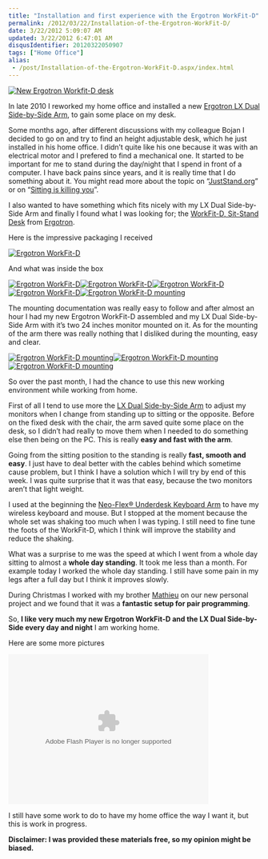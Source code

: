 ```yaml
---
title: "Installation and first experience with the Ergotron WorkFit-D"
permalink: /2012/03/22/Installation-of-the-Ergotron-WorkFit-D/
date: 3/22/2012 5:09:07 AM
updated: 3/22/2012 6:47:01 AM
disqusIdentifier: 20120322050907
tags: ["Home Office"]
alias:
 - /post/Installation-of-the-Ergotron-WorkFit-D.aspx/index.html
---
```

[![New Ergotron Workfit-D desk](http://farm8.staticflickr.com/7120/7003699985_7c0182c1f6_c.jpg)](http://www.flickr.com/photos/laurentkempe/7003699985/ "New Ergotron WorkFit-D desk by Laurent Kempé, on Flickr")

In late 2010 I reworked my home office and installed a new [Ergotron LX Dual Side-by-Side Arm](http://www.laurentkempe.com/post/Installation-of-Ergotron-LX-Dual-Side-by-Side-Arm.aspx), to gain some place on my desk.
<!-- more -->

Some months ago, after different discussions with my colleague Bojan I decided to go on and try to find an height adjustable desk, which he just installed in his home office. I didn’t quite like his one because it was with an electrical motor and I prefered to find a mechanical one. It started to be important for me to stand during the day/night that I spend in front of a computer. I have back pains since years, and it is really time that I do something about it. You might read more about the topic on “[JustStand.org](http://www.juststand.org/ResearchandNews/tabid/636/language/en-US/Default.aspx)” or on “[Sitting is killing you](http://www.medicalbillingandcoding.org/sitting-kills/)”. 

I also wanted to have something which fits nicely with my LX Dual Side-by-Side Arm and finally I found what I was looking for; the [WorkFit-D, Sit-Stand Desk](http://www.ergotron.com/Products/tabid/65/PRDID/511/language/en-US/Default.aspx) from [Ergotron](http://www.ergotron.com/).

Here is the impressive packaging I received

[![Ergotron WorkFit-D](http://farm8.staticflickr.com/7169/6420082673_33bff4d087_n.jpg)](http://www.flickr.com/photos/laurentkempe/6420082673/ "Ergotron WorkFit-D by Laurent Kempé, on Flickr")

And what was inside the box

[![Ergotron WorkFit-D](http://farm8.staticflickr.com/7148/6420160295_f961581c08_n.jpg)](http://www.flickr.com/photos/laurentkempe/6420160295/ "Ergotron WorkFit-D by Laurent Kempé, on Flickr")[![Ergotron WorkFit-D](http://farm8.staticflickr.com/7027/6420177653_491c69434b_n.jpg)](http://www.flickr.com/photos/laurentkempe/6420177653/ "Ergotron WorkFit-D by Laurent Kempé, on Flickr")[![Ergotron WorkFit-D](http://farm8.staticflickr.com/7022/6420212695_3b84a42fc0_n.jpg)](http://www.flickr.com/photos/laurentkempe/6420212695/ "Ergotron WorkFit-D by Laurent Kempé, on Flickr")[![Ergotron WorkFit-D](http://farm8.staticflickr.com/7151/6420245193_1339e7bf35_n.jpg)](http://www.flickr.com/photos/laurentkempe/6420245193/ "Ergotron WorkFit-D by Laurent Kempé, on Flickr")[![Ergotron WorkFit-D mounting](http://farm7.staticflickr.com/6225/6423944187_c5835ca5cf_n.jpg)](http://www.flickr.com/photos/laurentkempe/6423944187/ "Ergotron WorkFit-D mounting by Laurent Kempé, on Flickr")

The mounting documentation was really easy to follow and after almost an hour I had my new Ergotron WorkFit-D assembled and my LX Dual Side-by-Side Arm with it’s two 24 inches monitor mounted on it. As for the mounting of the arm there was really nothing that I disliked during the mounting, easy and clear.

[![Ergotron WorkFit-D mounting](http://farm7.staticflickr.com/6045/6423945135_22ff357b05_n.jpg)](http://www.flickr.com/photos/laurentkempe/6423945135/ "Ergotron WorkFit-D mounting by Laurent Kempé, on Flickr")[![Ergotron WorkFit-D mounting](http://farm8.staticflickr.com/7012/6423948459_999c1a4a4b_n.jpg)](http://www.flickr.com/photos/laurentkempe/6423948459/ "Ergotron WorkFit-D mounting by Laurent Kempé, on Flickr")[![Ergotron WorkFit-D mounting](http://farm8.staticflickr.com/7026/6423950529_ee17df2056_n.jpg)](http://www.flickr.com/photos/laurentkempe/6423950529/ "Ergotron WorkFit-D mounting by Laurent Kempé, on Flickr")

So over the past month, I had the chance to use this new working environment while working from home.

First of all I tend to use more the [LX Dual Side-by-Side Arm](http://www.laurentkempe.com/post/Installation-of-Ergotron-LX-Dual-Side-by-Side-Arm.aspx) to adjust my monitors when I change from standing up to sitting or the opposite. Before on the fixed desk with the chair, the arm saved quite some place on the desk, so I didn’t had really to move them when I needed to do something else then being on the PC. This is really **easy and fast with the arm**.

Going from the sitting position to the standing is really **fast, smooth and easy**. I just have to deal better with the cables behind which sometime cause problem, but I think I have a solution which I will try by end of this week. I was quite surprise that it was that easy, because the two monitors aren’t that light weight.

I used at the beginning the [Neo-Flex® Underdesk Keyboard Arm](http://www.ergotron.com/Products/tabid/65/PRDID/470/language/en-US/Default.aspx) to have my wireless keyboard and mouse. But I stopped at the moment because the whole set was shaking too much when I was typing. I still need to fine tune the foots of the WorkFit-D, which I think will improve the stability and reduce the shaking. 

What was a surprise to me was the speed at which I went from a whole day sitting to almost a **whole day standing**. It took me less than a month. For example today I worked the whole day standing. I still have some pain in my legs after a full day but I think it improves slowly.

During Christmas I worked with my brother [Mathieu](http://myaustraliantrip.blogspot.fr/) on our new personal project and we found that it was a **fantastic setup for pair programming**.

So, **I like very much my new Ergotron WorkFit-D and the LX Dual Side-by-Side every day and night** I am working home.

Here are some more pictures
<div><object width="400" height="300"><embed type="application/x-shockwave-flash" src="http://www.flickr.com/apps/slideshow/show.swf?v=109615" allowfullscreen="true" flashvars="offsite=true&lang=en-us&page_show_url=%2Fphotos%2Flaurentkempe%2Fsets%2F72157629629270505%2Fshow%2F&page_show_back_url=%2Fphotos%2Flaurentkempe%2Fsets%2F72157629629270505%2F&set_id=72157629629270505&jump_to=" width="400" height="300"></object></div>  

I still have some work to do to have my home office the way I want it, but this is work in progress.

**Disclaimer: I was provided these materials free, so my opinion might be biased.**
